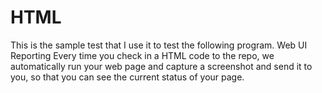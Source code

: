 # HTML
This is the sample test that I use it to test the following program.
Web UI Reporting Every time you check in a HTML code to the repo, we automatically run your web page and capture a screenshot and send it to you, so that you can see the current status of your page. 

